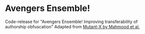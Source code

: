 # Avengers Ensemble!
Code-release for "Avengers Ensemble! Improving transferability of authorship obfuscation"
Adapted from [Mutant-X by Mahmood et al.](https://github.com/asad1996172/Mutant-X)
